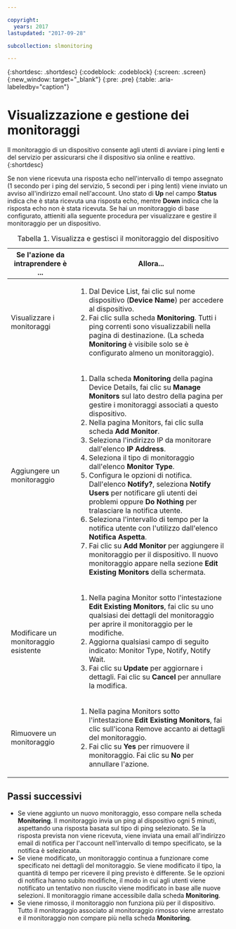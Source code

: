```yaml
---

copyright:
  years: 2017
lastupdated: "2017-09-28"

subcollection: slmonitoring

---
```


{:shortdesc: .shortdesc}
{:codeblock: .codeblock}
{:screen: .screen}
{:new_window: target="_blank"}
{:pre: .pre}
{:table: .aria-labeledby="caption"}

# Visualizzazione e gestione dei monitoraggi

Il monitoraggio di un dispositivo consente agli utenti di avviare i ping lenti e del servizio per assicurarsi che il dispositivo sia online e reattivo.
{:shortdesc}

Se non viene ricevuta una risposta echo nell'intervallo di tempo assegnato (1 secondo per i ping del servizio, 5 secondi per i ping lenti) viene inviato un avviso all'indirizzo email nell'account. Uno stato di **Up** nel campo **Status** indica che è stata ricevuta una risposta echo, mentre **Down**
indica che la risposta echo non è stata ricevuta. Se hai un monitoraggio di base configurato, attieniti alla seguente procedura per visualizzare e gestire il monitoraggio per un dispositivo.

   <table>
   <CAPTION>Tabella 1. Visualizza e gestisci il monitoraggio del dispositivo</CAPTION>
   <THEAD>
   <TR>
   <th>Se l'azione da intraprendere è ...</th>
   <th>Allora...</th>
   </TR>
   </THEAD>
   <TBODY>
   <tr>
   <td>Visualizzare i monitoraggi</td>
   <td>
   <ol>
   <li>Dal Device List, fai clic sul nome dispositivo (<b>Device Name</b>) per accedere al dispositivo.</li>
   <li>Fai clic sulla scheda <b>Monitoring</b>. Tutti i ping correnti sono visualizzabili nella pagina di destinazione. (La scheda <b>Monitoring</b> è visibile solo se è configurato almeno un monitoraggio).</li>
   </ol>
   </td>
   </tr>
   <tr>
   <td>Aggiungere un monitoraggio</td>
   <td>
   <ol>
   <li>Dalla scheda <b>Monitoring</b> della pagina Device Details, fai clic su <b>Manage Monitors</b> sul lato destro della pagina per gestire i monitoraggi associati a questo dispositivo.</li>
   <li>Nella pagina Monitors, fai clic sulla scheda <b>Add Monitor</b>.</li>
   <li>Seleziona l'indirizzo IP da monitorare dall'elenco <b>IP Address</b>.</li>
   <li>Seleziona il tipo di monitoraggio dall'elenco <b>Monitor Type</b>.</li>
   <li>Configura le opzioni di notifica. Dall'elenco <b>Notify?</b>, seleziona <b>Notify Users</b> per notificare gli utenti dei problemi oppure <b>Do Nothing</b> per tralasciare la notifica utente.</li>
   <li>Seleziona l'intervallo di tempo per la notifica utente con l'utilizzo dall'elenco <b>Notifica Aspetta</b>.</li>
   <li>Fai clic su <b>Add Monitor</b> per aggiungere il monitoraggio per il dispositivo. Il nuovo monitoraggio appare nella sezione <b>Edit Existing Monitors</b> della schermata.</li>
   </ol>
   </td>
   </tr>
   <tr>
   <td>Modificare un monitoraggio esistente</td>
   <td>
   <ol>
   <li>Nella pagina Monitor sotto l'intestazione <b>Edit Existing Monitors</b>, fai clic su uno qualsiasi dei dettagli del monitoraggio per aprire il monitoraggio per le modifiche.</li>
   <li>Aggiorna qualsiasi campo di seguito indicato: Monitor Type, Notify, Notify Wait.</li>
   <li>Fai clic su <b>Update</b> per aggiornare i dettagli. Fai clic su <b>Cancel</b> per annullare la modifica.</li>
   </ol>
   </td>
   </tr>
   <tr>
   <td>Rimuovere un monitoraggio</td>
   <td>
   <ol>
   <li>Nella pagina Monitors sotto l'intestazione <b>Edit Existing Monitors</b>, fai clic sull'icona Remove accanto ai dettagli del monitoraggio.</li>
   <li>Fai clic su <b>Yes</b> per rimuovere il monitoraggio. Fai clic su <b>No</b> per annullare l'azione.</li>
   </ol>
   </td>
   </tr>
   </TBODY>
   </table>

## Passi successivi

- Se viene aggiunto un nuovo monitoraggio, esso compare nella scheda **Monitoring**. Il monitoraggio invia un ping al dispositivo ogni 5 minuti, aspettando una risposta basata sul tipo di ping selezionato. Se la risposta prevista non viene ricevuta, viene inviata una email all'indirizzo email di notifica per l'account nell'intervallo di tempo specificato, se la notifica è selezionata.
- Se viene modificato, un monitoraggio continua a funzionare come specificato nei dettagli del monitoraggio. Se viene modificato il tipo, la quantità di tempo per ricevere il ping previsto è differente. Se le opzioni di notifica hanno subito modifiche, il modo in cui agli utenti viene notificato un tentativo non riuscito viene modificato in base alle nuove selezioni. Il monitoraggio rimane accessibile dalla scheda **Monitoring**.
- Se viene rimosso, il monitoraggio non funziona più per il dispositivo. Tutto il monitoraggio associato al monitoraggio rimosso viene arrestato e il monitoraggio non compare più nella scheda **Monitoring**.
